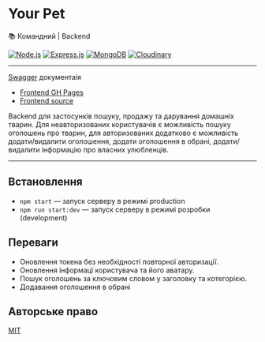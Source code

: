 # Your Pet

📚 Командний | Backend

[![Node.js](https://img.shields.io/badge/Node.js-339933?style=for-the-badge&logo=nodedotjs&logoColor=white)](#) [![Express.js](https://img.shields.io/badge/Express.js-000000?style=for-the-badge&logo=express&logoColor=white)](#) [![MongoDB](https://img.shields.io/badge/MongoDB-4EA94B?style=for-the-badge&logo=mongodb&logoColor=white)](#) [![Cloudinary](https://img.shields.io/badge/Cloudinary-2986cc?style=for-the-badge&logo=cloudinary&logoColor=white)](#)

_______________________

[Swagger](https://team-project-pets-backend.onrender.com/api-docs/) документаія

- [Frontend GH Pages](https://sig1smund.github.io/final-fullstack-team-proj/)
- [Frontend source](https://github.com/Sig1smund/final-fullstack-team-proj)

Backend для застосунків пошуку, продажу та дарування домашніх тварин. Для неавторизованих користувачів є можливість пошуку оголошень про тварин, для авторизованих додатково є можливість додати/видалити оголошення, додати оголошення в обрані, додати/видалити інформацію про власних улюбленців.

_____________________

## Встановлення

- `npm start` &mdash; запуск серверу в режимі production 
- `npm run start:dev` &mdash; запуск серверу в режимі розробки (development)

## Переваги

- Оновлення токена без необхідності повторної авторизації. 
- Оновлення інформацї користувача та його аватару. 
- Пошук оголошень за ключовим словом у заголовку та котегорією.
- Додавання оголошення в обрані 

## Авторське право

[MIT](https://opensource.org/licenses/MIT)
